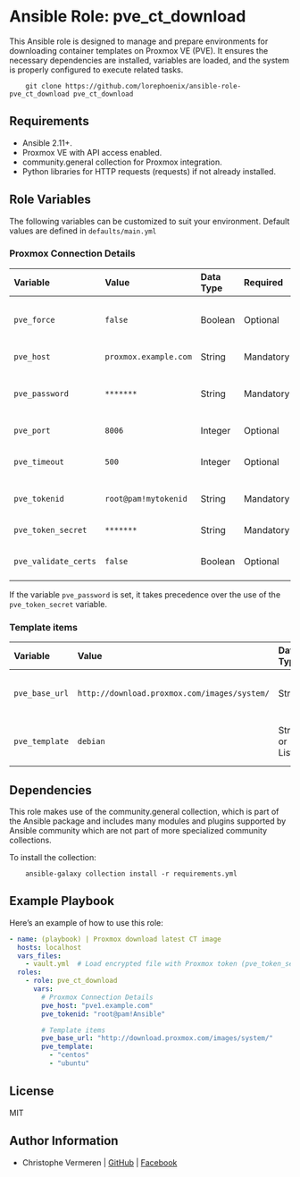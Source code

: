 Ansible Role: pve_ct_download
=========

This Ansible role is designed to manage and prepare environments for downloading container templates on Proxmox VE (PVE). It ensures the necessary dependencies are installed, variables are loaded, and the system is properly configured to execute related tasks.

```
    git clone https://github.com/lorephoenix/ansible-role-pve_ct_download pve_ct_download
```

Requirements
------------

- Ansible 2.11+.
- Proxmox VE with API access enabled.
- community.general collection for Proxmox integration.
- Python libraries for HTTP requests (requests) if not already installed.


Role Variables
--------------

The following variables can be customized to suit your environment. Default values are defined in `defaults/main.yml`

### Proxmox Connection Details

| Variable | Value | Data Type | Required | Description |
| :--- | :--- | :--- | :--- | :--- |
| `pve_force`           | `false`               | Boolean  | Optional  | Force download if the template already exists.   |  
| `pve_host`            | `proxmox.example.com` | String   | Mandatory | Proxmox host address.                            |
| `pve_password `       | `*******`             | String   | Mandatory | Specify the password to authenticate with.       |
| `pve_port`            | `8006`                | Integer  | Optional  | Proxmox API port.                                |
| `pve_timeout`         | `500`                 | Integer  | Optional  | Timeout for template downloads.                  |
| `pve_tokenid`         | `root@pam!mytokenid`  | String   | Mandatory | API token ID for authentication.                 |
| `pve_token_secret `   | `*******`             | String   | Mandatory | API secret token                                 |
| `pve_validate_certs`  | `false`               | Boolean  | Optional  | Whether to validate SSL certificates.            |

If the variable `pve_password` is set, it takes precedence over the use of the `pve_token_secret` variable.

### Template items

| Variable        | Value                                        | Data Type     | Required  | Description                            |
| :---            | :---                                         | :---          | :---      | :---                                   |
| `pve_base_url`  | `http://download.proxmox.com/images/system/` | String        | Mandatory | Base URL to fetch container templates. |
| `pve_template`  | `debian`                                     | String or List| Mandatory | The OS package name to search for.     |


Dependencies
------------

This role makes use of the community.general collection, which is part of the Ansible package and includes many modules and plugins supported by Ansible community which are not part of more specialized community collections.

To install the collection:
```
    ansible-galaxy collection install -r requirements.yml
```


Example Playbook
----------------

Here’s an example of how to use this role:

```yaml
- name: (playbook) | Proxmox download latest CT image
  hosts: localhost
  vars_files:
    - vault.yml  # Load encrypted file with Proxmox token (pve_token_secret or pve_password)
  roles:
    - role: pve_ct_download
      vars:
        # Proxmox Connection Details
        pve_host: "pve1.example.com"
        pve_tokenid: "root@pam!Ansible"

        # Template items
        pve_base_url: "http://download.proxmox.com/images/system/"
        pve_template: 
          - "centos"
          - "ubuntu"
```

License
-------

MIT

Author Information
------------------

- Christophe Vermeren | [GitHub](https://github.com/lorephoenix) | [Facebook](https://www.facebook.com/cvermeren)
